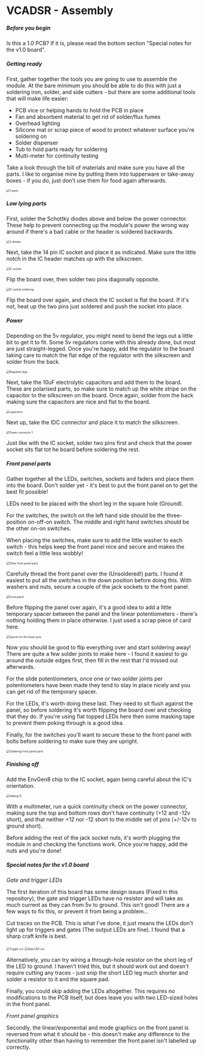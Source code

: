 # VCADSR - Assembly

##### Before you begin

Is this a 1.0 PCB? If it is, please read the bottom section "Special notes for the v1.0 board".

##### Getting ready

First, gather together the tools you are going to use to assemble the module. At the bare minimum you should be able to do this with just a soldering iron, solder, and side cutters - but there are some additional tools that will make life easier:

- PCB vice or helping hands to hold the PCB in place
- Fan and absorbent material to get rid of solder/flux fumes
- Overhead lighting
- Silicone mat or scrap piece of wood to protect whatever surface you're soldering on
- Solder dispenser
- Tub to hold parts ready for soldering
- Multi-meter for continuity testing

Take a look through the bill of materials and make sure you have all the parts. I like to organise mine by putting them into tupperware or take-away boxes - if you do, just don't use them for food again afterwards.

<img src="images/1-parts.jpg" alt="1-parts" style="zoom:50%;" />

##### Low lying parts

First, solder the Schottky diodes above and below the power connector. These help to prevent connecting up the module's power the wrong way around if there's a bad cable or the header is soldered backwards.

<img src="images/2-diodes.jpg" alt="2-diodes" style="zoom:50%;" />

Next, take the 14 pin IC socket and place it as indicated. Make sure the little notch in the IC header matches up with the silkscreen.

<img src="images/3-ic.jpg" alt="IC socket" style="zoom:50%;" />

Flip the board over, then solder two pins diagonally opposite. 

<img src="images/4-ic.jpg" alt="IC socket soldering" style="zoom:50%;" />

Flip the board over again, and check the IC socket is flat the board. If it's not, heat up the two pins just soldered and push the socket into place.

##### Power

Depending on the 5v regulator, you might need to bend the legs out a little bit to get it to fit. Some 5v regulators come with this already done, but most are just straight-legged. Once you're happy, add the regulator to the board taking care to match the flat edge of the regulator with the silkscreen and solder from the back.

<img src="images/5-regulator.jpg" alt="Regulator legs" style="zoom:50%;" />

Next, take the 10uF electrolytic capacitors and add them to the board. These are polarised parts, so make sure to match up the white stripe on the capacitor to the silkscreen on the board. Once again, solder from the back making sure the capacitors are nice and flat to the board.

<img src="images/6-caps.jpg" alt="capacitors" style="zoom:50%;" /> 

Next up, take the IDC connector and place it to match the silkscreen.

<img src="images/7-power.jpg" alt="Power connector 1" style="zoom:50%;" />

Just like with the IC socket, solder two pins first and check that the power socket sits flat tot he board before soldering the rest.

##### Front panel parts

Gather together all the LEDs, switches, sockets and faders and place them into the board. Don't solder yet - it's best to put the front panel on to get the best fit possible!

LEDs need to be placed with the short leg in the square hole (Ground).

For the switches, the switch on the left hand side should be the three-position on-off-on switch. The middle and right hand switches should be the other on-on switches.

When placing the switches, make sure to add the little washer to each switch - this helps keep the front panel nice and secure and makes the switch feel a little less wobbly!

<img src="images/9-front.jpg" alt="Other front panel parts" style="zoom:50%;" />

Carefully thread the front panel over the (Unsoldered!) parts. I found it easiest to put all the switches in the down position before doing this. With washers and nuts, secure a couple of the jack sockets to the front panel.

<img src="images/10-panel.jpg" alt="Front panel" style="zoom:50%;" />

Before flipping the panel over again, it's a good idea to add a little temporary spacer between the panel and the linear potentiometers - there's nothing holding them in place otherwise. I just used a scrap piece of  card here.

<img src="images/11-spacer.jpg" alt="Spacer for the linear pots" style="zoom:50%;" />

Now you should be good to flip everything over and start soldering away! There are quite a few solder joints to make here - I found it easiest to go around the outside edges first, then fill in the rest that I'd missed out afterwards.

For the slide potentiometers, once one or two solder joints per potentiometers have been made they tend to stay in place nicely and you can get rid of the temporary spacer.

For the LEDs, it's worth doing these last. They need to sit flush against the panel, so before soldering it's worth flipping the board over and checking that they do. If you're using flat topped LEDs here then some masking tape to prevent them poking through is a good idea.

Finally, for the switches you'll want to secure these to the front panel with bolts before soldering to make sure they are upright.

<img src="images/12-rear.jpg" alt="Soldering front panel parts" style="zoom:50%;" />



##### Finishing off

Add the EnvGen8 chip to the IC socket, again being careful about the IC's orientation.

<img src="images/13-ic.jpg" alt="Adding IC" style="zoom:50%;" />

With a multimeter, run a quick continuity check on the power connector, making sure the top and bottom rows don't have continuity (+12 and -12v short), and that neither +12 nor -12 short to the middle set of pins (+/-12v to ground short).

Before adding the rest of the jack socket nuts, it's worth plugging the module in and checking the functions work. Once you're happy, add the nuts and you're done!

##### Special notes for the v1.0 board

*Gate and trigger LEDs*

The first iteration of this board has some design issues (Fixed in this repository), the gate and trigger LEDs have no resistor and will take as much current as they can from 5v to ground. This isn't good! There are a few ways to fix this, or prevent it from being a problem...

Cut traces on the PCB. This is what I've done, it just means the LEDs don't light up for triggers and gates (The output LEDs are fine). I found that a sharp craft knife is best.

<img src="images/trace-cut-1.PNG" alt="Trigger cut" style="zoom:50%;" />

<img src="images/trace-cut-2.PNG" alt="Gate LED cut" style="zoom:50%;" />

Alternatively, you can try wiring a through-hole resistor on the short leg of the LED to ground. I haven't tried this, but it should work out and doesn't require cutting any traces - just snip the short LED leg much shorter and solder a resistor to it and the square pad.

Finally, you could skip adding the LEDs altogether. This requires no modifications to the PCB itself, but does leave you with two LED-sized holes in the front panel.

*Front panel graphics*

Secondly, the linear/exponential and mode graphics on the front panel is reversed from what it should be - this doesn't make any difference to the functionality other than having to remember the front panel isn't labelled up correctly.


